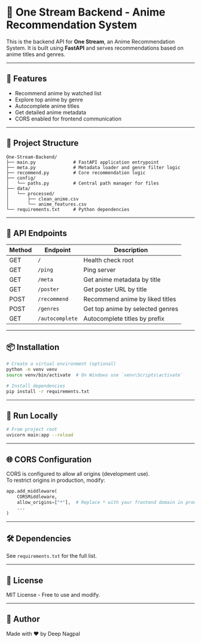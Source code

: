 
# 🎯 One Stream Backend - Anime Recommendation System

This is the backend API for **One Stream**, an Anime Recommendation System. It is built using **FastAPI** and serves recommendations based on anime titles and genres.

---

## 🚀 Features

- Recommend anime by watched list
- Explore top anime by genre
- Autocomplete anime titles
- Get detailed anime metadata
- CORS enabled for frontend communication

---

## 📁 Project Structure

```
One-Stream-Backend/
├── main.py              # FastAPI application entrypoint
├── meta.py              # Metadata loader and genre filter logic
├── recommend.py         # Core recommendation logic
├── config/
│   └── paths.py         # Central path manager for files
├── data/
│   └── processed/
│       ├── clean_anime.csv
│       └── anime_features.csv
└── requirements.txt     # Python dependencies
```

---

## 📡 API Endpoints

| Method | Endpoint        | Description                          |
|--------|------------------|--------------------------------------|
| GET    | `/`              | Health check root                    |
| GET    | `/ping`          | Ping server                          |
| GET    | `/meta`          | Get anime metadata by title          |
| GET    | `/poster`        | Get poster URL by title              |
| POST   | `/recommend`     | Recommend anime by liked titles      |
| POST   | `/genres`        | Get top anime by selected genres     |
| GET    | `/autocomplete`  | Autocomplete titles by prefix        |

---

## 📦 Installation

```bash
# Create a virtual environment (optional)
python -m venv venv
source venv/bin/activate  # On Windows use `venv\Scripts\activate`

# Install dependencies
pip install -r requirements.txt
```

---

## 🧪 Run Locally

```bash
# From project root
uvicorn main:app --reload
```

---

## 🌐 CORS Configuration

CORS is configured to allow all origins (development use).  
To restrict origins in production, modify:

```python
app.add_middleware(
    CORSMiddleware,
    allow_origins=["*"],  # Replace * with your frontend domain in prod
    ...
)
```

---

## 🛠 Dependencies

See `requirements.txt` for the full list.

---

## 📜 License

MIT License - Free to use and modify.

---

## 🙌 Author

Made with ❤️ by Deep Nagpal
